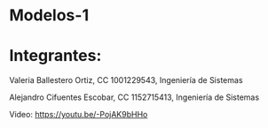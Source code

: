 # Modelos-1

# Integrantes:

Valeria Ballestero Ortiz, CC 1001229543, Ingeniería de Sistemas

Alejandro Cifuentes Escobar, CC 1152715413, Ingeniería de Sistemas

Video: https://youtu.be/-PojAK9bHHo
